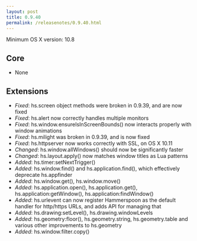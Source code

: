 ```yaml
---
layout: post
title: 0.9.40
permalink: /releasenotes/0.9.40.html
---
```


Minimum OS X version: 10.8

## Core
 * None

## Extensions
 * *Fixed*: hs.screen object methods were broken in 0.9.39, and are now fixed
 * *Fixed*: hs.alert now correctly handles multiple monitors
 * *Fixed*: hs.window.ensureIsInScreenBounds() now interacts properly with window animations
 * *Fixed*: hs.milight was broken in 0.9.39, and is now fixed
 * *Fixed*: hs.httpserver now works correctly with SSL, on OS X 10.11
 * *Changed*: hs.window.allWindows() should now be significantly faster
 * *Changed*: hs.layout.apply() now matches window titles as Lua patterns
 * *Added*: hs.timer:setNextTrigger()
 * *Added*: hs.window.find() and hs.application.find(), which effectively deprecate hs.appfinder
 * *Added*: hs.window.get(), hs.window.move()
 * *Added*: hs.application.open(), hs.application.get(), hs.application:getWindow(), hs.application:findWindow()
 * *Added*: hs.urlevent can now register Hammerspoon as the default handler for http/https URLs, and adds API for managing that
 * *Added*: hs.drawing:setLevel(), hs.drawing.windowLevels
 * *Added*: hs.geometry:floor(), hs.geometry.string, hs.geometry.table and various other improvements to hs.geometry
 * *Added*: hs.window.filter.copy()
